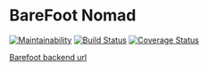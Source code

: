 # **BareFoot Nomad**

[![Maintainability](https://api.codeclimate.com/v1/badges/188c5e847ec9f0cdfe3b/maintainability)](https://codeclimate.com/github/atlp-rwanda/eagles-bn-backend/maintainability)
[![Build Status](https://travis-ci.com/atlp-rwanda/eagles-bn-backend.svg?branch=develop)](https://travis-ci.com/atlp-rwanda/eagles-bn-backend)
[![Coverage Status](https://coveralls.io/repos/github/atlp-rwanda/eagles-bn-backend/badge.svg?branch=develop)](https://coveralls.io/github/atlp-rwanda/eagles-bn-backend?branch=develop)

[Barefoot backend url](https://eagles-bn-backend-staging.herokuapp.com/api/) 

